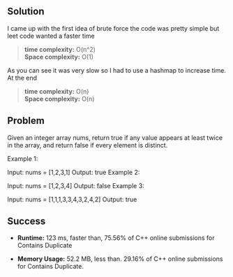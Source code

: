 ## Solution
I came up with the first idea of brute force the code was pretty simple but leet code wanted a faster time 

> **time complexity:** O(n^2) <br>
> **Space complexity:** O(1)

As you can see it was very slow so I had to use a hashmap to increase time. At the end

> **time complexity:** O(n) <br>
> **Space complexity:** O(n)

## Problem 
Given an integer array nums, return true if any value appears at least twice in the array, and return false if every element is distinct.


Example 1:

Input: nums = [1,2,3,1]
Output: true
Example 2:

Input: nums = [1,2,3,4]
Output: false
Example 3:

Input: nums = [1,1,1,3,3,4,3,2,4,2]
Output: true
 

## Success 

* **Runtime:** 123 ms, faster than, 75.56% of C++ online submissions for Contains  Duplicate

* **Memory Usage:** 52.2 MB, less than. 29.16% of C++ online submissions for Contains Duplicate.

